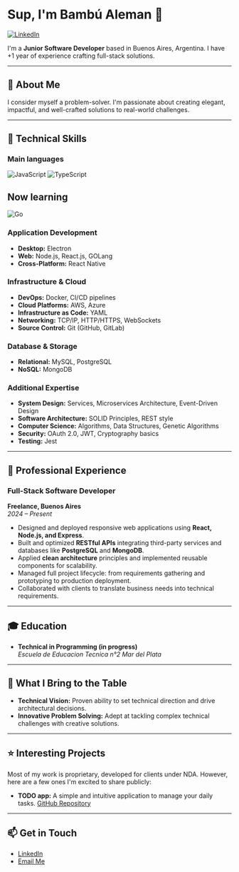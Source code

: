# Sup, I'm Bambú Aleman 👋

[![LinkedIn](https://img.shields.io/badge/LinkedIn-0077B5?style=for-the-badge&logo=linkedin&logoColor=white)](https://www.linkedin.com/in/bambu-eduardo-aleman/?locale=en_US)


I'm a **Junior Software Developer** based in Buenos Aires, Argentina.
I have +1 year of experience crafting full-stack solutions.

---

## 🚀 About Me

I consider myself a problem-solver. I'm passionate about creating elegant, impactful, and well-crafted solutions to real-world challenges. 

---

## 🔧 Technical Skills

### **Main languages**
![JavaScript](https://img.shields.io/badge/JavaScript-F7DF1E?style=flat&logo=javascript&logoColor=black)
![TypeScript](https://img.shields.io/badge/TypeScript-3178C6?logo=typescript&logoColor=fff)

## **Now learning**
![Go](https://img.shields.io/badge/Go-%2300ADD8.svg?&logo=go&logoColor=white)


### **Application Development**
- **Desktop:** Electron
- **Web:** Node.js, React.js, GOLang
- **Cross-Platform:** React Native

### **Infrastructure & Cloud**
- **DevOps:** Docker, CI/CD pipelines
- **Cloud Platforms:** AWS, Azure
- **Infrastructure as Code:** YAML
- **Networking:** TCP/IP, HTTP/HTTPS, WebSockets
- **Source Control:** Git (GitHub, GitLab)

### **Database & Storage**
- **Relational:** MySQL, PostgreSQL
- **NoSQL:** MongoDB

### **Additional Expertise**
- **System Design:** Services, Microservices Architecture, Event-Driven Design
- **Software Architecture:** SOLID Principles, REST style
- **Computer Science:** Algorithms, Data Structures, Genetic Algorithms
- **Security:** OAuth 2.0, JWT, Cryptography basics
- **Testing:** Jest

---

## 💼 Professional Experience

### **Full-Stack Software Developer**  
**Freelance, Buenos Aires**  
*2024 – Present* 
- Designed and deployed responsive web applications using **React, Node.js, and Express**.  
- Built and optimized **RESTful APIs** integrating third-party services and databases like **PostgreSQL** and **MongoDB**.  
- Applied **clean architecture** principles and implemented reusable components for scalability.  
- Managed full project lifecycle: from requirements gathering and prototyping to production deployment.  
- Collaborated with clients to translate business needs into technical requirements.  

---

## 🎓 Education

- **Technical in Programming (in progress)**  
  *Escuela de Educacion Tecnica n°2 Mar del Plata*

---

## 🎯 What I Bring to the Table

- **Technical Vision:** Proven ability to set technical direction and drive architectural decisions.
- **Innovative Problem Solving:** Adept at tackling complex technical challenges with creative solutions.

---

## ⭐ Interesting Projects

Most of my work is proprietary, developed for clients under NDA. However, here are a few ones I'm excited to share publicly:

- **TODO app:**  A simple and intuitive application to manage your daily tasks.
  [GitHub Repository](https://github.com/bambu-aleman/Todo-App)

---


## 📫 Get in Touch

- [LinkedIn](https://www.linkedin.com/in/bambu-eduardo-aleman/?locale=en_US)
- [Email Me](mailto:aleman06b@gmail.com)